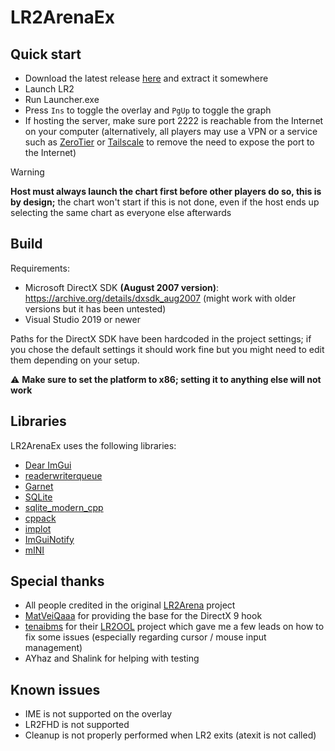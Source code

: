 # LR2ArenaEx

## Quick start

- Download the latest release [here](https://github.com/SayakaIsBaka/LR2ArenaEx/releases) and extract it somewhere
- Launch LR2
- Run Launcher.exe
- Press `Ins` to toggle the overlay and `PgUp` to toggle the graph
- If hosting the server, make sure port 2222 is reachable from the Internet on your computer (alternatively, all players may use a VPN or a service such as [ZeroTier](https://www.zerotier.com/) or [Tailscale](https://tailscale.com) to remove the need to expose the port to the Internet)

> [!WARNING]
> **Host must always launch the chart first before other players do so, this is by design;** the chart won't start if this is not done, even if the host ends up selecting the same chart as everyone else afterwards

## Build

Requirements:
- Microsoft DirectX SDK **(August 2007 version)**: https://archive.org/details/dxsdk_aug2007 (might work with older versions but it has been untested)
- Visual Studio 2019 or newer

Paths for the DirectX SDK have been hardcoded in the project settings; if you chose the default settings it should work fine but you might need to edit them depending on your setup.

⚠️ **Make sure to set the platform to x86; setting it to anything else will not work**

## Libraries

LR2ArenaEx uses the following libraries:
- [Dear ImGui](https://github.com/ocornut/imgui)
- [readerwriterqueue](https://github.com/cameron314/readerwriterqueue)
- [Garnet](https://github.com/jopo86/garnet)
- [SQLite](https://www.sqlite.org)
- [sqlite_modern_cpp](https://github.com/SqliteModernCpp/sqlite_modern_cpp)
- [cppack](https://github.com/dacap/cppack)
- [implot](https://github.com/epezent/implot)
- [ImGuiNotify](https://github.com/TyomaVader/ImGuiNotify)
- [mINI](https://github.com/metayeti/mINI)

## Special thanks

- All people credited in the original [LR2Arena](https://github.com/SayakaIsBaka/LR2Arena) project
- [MatVeiQaaa](https://github.com/MatVeiQaaa) for providing the base for the DirectX 9 hook
- [tenaibms](https://github.com/tenaibms) for their [LR2OOL](https://github.com/tenaibms/LR2OOL) project which gave me a few leads on how to fix some issues (especially regarding cursor / mouse input management)
- AYhaz and Shalink for helping with testing

## Known issues

- IME is not supported on the overlay
- LR2FHD is not supported
- Cleanup is not properly performed when LR2 exits (atexit is not called)